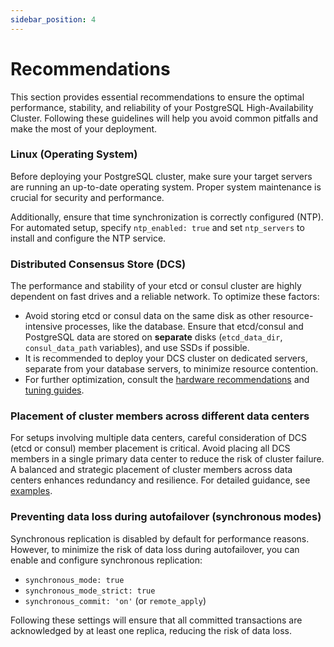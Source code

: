 ```yaml
---
sidebar_position: 4
---
```


# Recommendations

This section provides essential recommendations to ensure the optimal performance, stability, and reliability of your PostgreSQL High-Availability Cluster. Following these guidelines will help you avoid common pitfalls and make the most of your deployment.

### Linux (Operating System)

Before deploying your PostgreSQL cluster, make sure your target servers are running an up-to-date operating system. Proper system maintenance is crucial for security and performance.

Additionally, ensure that time synchronization is correctly configured (NTP). For automated setup, specify `ntp_enabled: true` and set `ntp_servers` to install and configure the NTP service.

### Distributed Consensus Store (DCS)

The performance and stability of your etcd or consul cluster are highly dependent on fast drives and a reliable network. To optimize these factors:

- Avoid storing etcd or consul data on the same disk as other resource-intensive processes, like the database. Ensure that etcd/consul and PostgreSQL data are stored on **separate** disks (`etcd_data_dir`, `consul_data_path` variables), and use SSDs if possible.
- It is recommended to deploy your DCS cluster on dedicated servers, separate from your database servers, to minimize resource contention.
- For further optimization, consult the [hardware recommendations](https://etcd.io/docs/v3.5/op-guide/hardware/) and [tuning guides](https://etcd.io/docs/v3.5/tuning/).

### Placement of cluster members across different data centers

For setups involving multiple data centers, careful consideration of DCS (etcd or consul) member placement is critical. Avoid placing all DCS members in a single primary data center to reduce the risk of cluster failure. A balanced and strategic placement of cluster members across data centers enhances redundancy and resilience. For detailed guidance, see [examples](https://www.cybertec-postgresql.com/en/introduction-and-how-to-etcd-clusters-for-patroni/).

### Preventing data loss during autofailover (synchronous modes)

Synchronous replication is disabled by default for performance reasons. However, to minimize the risk of data loss during autofailover, you can enable and configure synchronous replication:

- `synchronous_mode: true`
- `synchronous_mode_strict: true`
- `synchronous_commit: 'on'` (or `remote_apply`)

Following these settings will ensure that all committed transactions are acknowledged by at least one replica, reducing the risk of data loss.
